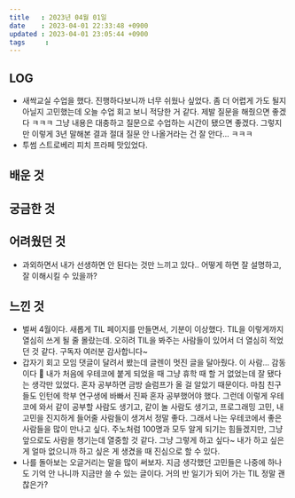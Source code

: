 ```yaml
---
title   : 2023년 04월 01일
date    : 2023-04-01 22:33:48 +0900
updated : 2023-04-01 23:05:44 +0900
tags     : 
---
```

## LOG
- 새싹교실 수업을 했다. 진행하다보니까 너무 쉬웠나 싶었다. 좀 더 어렵게 가도 될지 아닐지 고민했는데 오늘 수업 회고 보니 적당한 거 같다. 제발 질문을 해줬으면 좋겠다 ㅋㅋㅋ 그냥 내용은 대충하고 질문으로 수업하는 시간이 됐으면 좋겠다. 그렇지만 이렇게 3년 말해본 결과 절대 질문 안 나올거라는 건 잘 안다... ㅋㅋㅋ
- 투썸 스트로베리 피치 프라페 맛있었다.

## 배운 것

## 궁금한 것

## 어려웠던 것
- 과외하면서 내가 선생하면 안 된다는 것만 느끼고 있다.. 어떻게 하면 잘 설명하고, 잘 이해시킬 수 있을까?

## 느낀 것
- 벌써 4월이다. 새롭게 TIL 페이지를 만들면서, 기분이 이상했다. TIL을 이렇게까지 열심히 쓰게 될 줄 몰랐는데. 오히려 TIL을 봐주는 사람들이 있어서 더 열심히 적었던 것 같다. 구독자 여러분 감사합니다~
- 갑자기 회고 모임 댓글이 달려서 봤는데 글렌이 멋진 글을 달아줬다. 이 사람... 감동이다 🥹 내가 처음에 우테코에 붙게 되었을 때 그냥 휴학 때 할 거 없었는데 잘 됐다는 생각만 있었다. 혼자 공부하면 금방 슬럼프가 올 걸 알았기 때문이다. 마침 친구들도 인턴에 학부 연구생에 바빠서 진짜 혼자 공부했어야 했다. 그런데 이렇게 우테코에 와서 같이 공부할 사람도 생기고, 같이 놀 사람도 생기고, 프로그래밍 고민, 내 고민을 진지하게 들어줄 사람들이 생겨서 정말 좋다. 그래서 나는 우테코에서 좋은 사람들을 많이 만나고 싶다. 주노처럼 100명과 모두 알게 되기는 힘들겠지만, 그냥 앞으로도 사람을 챙기는데 열중할 것 같다. 그냥 그렇게 하고 싶다~ 내가 하고 싶은 게 얼마 없으니까 하고 싶은 게 생겼을 때 진심으로 할 수 있다.
- 나를 돌아보는 오글거리는 말을 많이 써보자. 지금 생각했던 고민들은 나중에 하나도 기억 안 나니까 지금만 쓸 수 있는 글이다. 거의 반 일기가 되어 가는 TIL 정말 괜찮은가?
